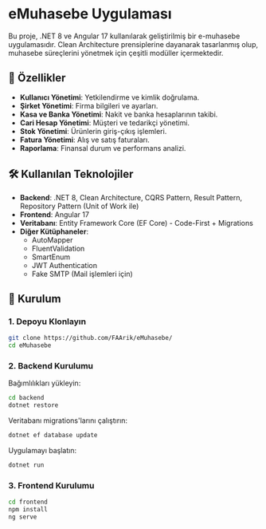 ﻿# eMuhasebe Uygulaması

Bu proje, .NET 8 ve Angular 17 kullanılarak geliştirilmiş bir e-muhasebe uygulamasıdır. Clean Architecture prensiplerine dayanarak tasarlanmış olup, muhasebe süreçlerini yönetmek için çeşitli modüller içermektedir.

## 🚀 Özellikler

- **Kullanıcı Yönetimi**: Yetkilendirme ve kimlik doğrulama.
- **Şirket Yönetimi**: Firma bilgileri ve ayarları.
- **Kasa ve Banka Yönetimi**: Nakit ve banka hesaplarının takibi.
- **Cari Hesap Yönetimi**: Müşteri ve tedarikçi yönetimi.
- **Stok Yönetimi**: Ürünlerin giriş-çıkış işlemleri.
- **Fatura Yönetimi**: Alış ve satış faturaları.
- **Raporlama**: Finansal durum ve performans analizi.

## 🛠️ Kullanılan Teknolojiler

- **Backend**: .NET 8, Clean Architecture, CQRS Pattern, Result Pattern, Repository Pattern (Unit of Work ile)
- **Frontend**: Angular 17
- **Veritabanı**: Entity Framework Core (EF Core) - Code-First  + Migrations
- **Diğer Kütüphaneler**:
    - AutoMapper
    - FluentValidation
    - SmartEnum
    - JWT Authentication
    - Fake SMTP (Mail işlemleri için)

## 🔧 Kurulum

### 1. Depoyu Klonlayın
```sh
git clone https://github.com/FAArik/eMuhasebe/
cd eMuhasebe
```

### 2. Backend Kurulumu

Bağımlılıkları yükleyin:
```sh
cd backend
dotnet restore
```

Veritabanı migrations'larını çalıştırın:
```sh
dotnet ef database update
```

Uygulamayı başlatın:
```sh
dotnet run
```

### 3. Frontend Kurulumu
```sh
cd frontend
npm install
ng serve
```
